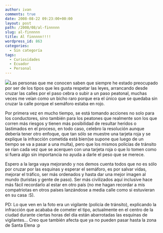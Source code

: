```yaml
---
author: ivan
comments: true
date: 2008-08-22 09:23:00+00:00
layout: post
path: /2008/08/al-finnnnn
slug: al-finnnnn
title: Al finnnnn!!!!
wordpress_id: 863
categories:
  - Sin categoría
tags:
  - Curiosidades
  - Ecuador
  - Personal
---
```


[![](http://ivan.campananaranjo.com/wp-content/uploads/2008/08/Imagen000.jpg)](http://4.bp.blogspot.com/_T2UWuNJg3dQ/SK5UIOA3-eI/AAAAAAAAA00/j9usEIYBQjg/s1600-h/Imagen000.jpg)Las personas que me conocen saben que siempre he estado preocupado por ser de los tipos que les gusta respetar las leyes, arrancando desde cruzar las calles por el paso cebra o subir a un paso peatonal, muchas veces me veían como un bicho raro porque era el único que se quedaba sin cruzar la calle porque el semáforo estaba en rojo.

Por primera vez en mucho tiempo, se está tomando acciones no solo para los conductores, sino también para los peatones que realmente son los que corren más riesgos y tienen más posibilidad de resultar heridos o lastimados en el proceso, en todo caso, celebro la resolución aunque debería tener otro enfoque, que tan sólo se muestre una tarjeta roja y se explique la infracción cometida está bien(se supone que luego de un tiempo se va a pasar a una multa), pero que los mismos policías de tránsito se rían cada vez que se acerquen con una tarjeta roja o que lo tomen como si fuera algo sin importancia no ayuda a darle el peso que se merece.

Espero a la larga vaya mejorando y nos demos cuenta todos que no es sólo por cruzar por las esquinas y esperar el semáforo, es por salvar vidas, mejorar el tráfico, ser más ordenados y hasta dar una mejor imagen al mundo (turistas y gente de paso). Ser más civilizados aquí inclusive hace más fácil recordarlo al estar en otro país (no me hagan recordar a mis compatriotas en otros países lanzándose a media calle como si estuvieran en su casa :S).

PD: Lo que ven en la foto era un vigilante (policía de tránsito), explicando la infracción que acababa de cometer el tipo, actualmente en el centro de la ciudad durante ciertas horas del día están abarrotadas las esquinas de vigilantes... Creo que también afecta que ya no pueden pasar hasta la zona de Santa Elena :p

